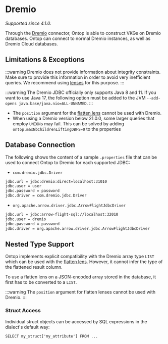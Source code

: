 # Dremio
*Supported since 4.1.0.*

Through the [Dremio](https://dremio.com) connector, Ontop is able to construct VKGs on Dremio databases.
Ontop can connect to normal Dremio instances, as well as Dremio Cloud databases.

## Limitations & Exceptions

:::warning
Dremio does not provide information about integrity constraints. Make sure to provide this information in order to avoid very inefficient queries. 
We recommend using [lenses](/guide/advanced/lenses) for this purpose.
:::

:::warning
The Dremio JDBC officially only supports Java 8 and 11. If you want to use Java 17, the following option must be added to the JVM `--add-opens java.base/java.nio=ALL-UNNAMED`.
:::

- The `position` argument for the [flatten lens](/guide/advanced/lenses#flattenlens) cannot be used with Dremio.
- When using a Dremio version below 21.0.0, some larger queries that employ `UNION`s may fail. This can be solved by adding `ontop.maxNbChildrenLiftingDBFS=0` to the properties

## Database Connection

The following shows the content of a sample `.properties` file that can be used to connect Ontop to Dremio for each supported JDBC:

- `com.dremio.jdbc.Driver`
```bash
jdbc.url = jdbc:dremio:direct=localhost:31010
jdbc.user = user
jdbc.password = password
jdbc.driver = com.dremio.jdbc.Driver
```

- `org.apache.arrow.driver.jdbc.ArrowFlightJdbcDriver`
```bash
jdbc.url = jdbc:arrow-flight-sql://localhost:32010
jdbc.user = dremio
jdbc.password = password
jdbc.driver = org.apache.arrow.driver.jdbc.ArrowFlightJdbcDriver
```

## Nested Type Support

Ontop implements explicit compatibility with the Dremio array type `LIST` which can be used with the [flatten lens](/guide/advanced/lenses#flattenlens). However, it cannot infer the type of the flattened result column.

To use a flatten lens on a JSON-encoded array stored in the database, it first has to be converted to a `LIST`.

:::warning
The `position` argument for flatten lenses cannot be used with Dremio.
:::

### Struct Access
 Individual struct objects can be accessed by SQL expressions in the dialect's default way:
```
SELECT my_struct['my_attribute'] FROM ...
```
